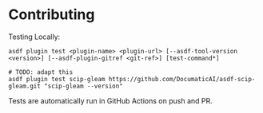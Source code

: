 # Contributing

Testing Locally:

```shell
asdf plugin test <plugin-name> <plugin-url> [--asdf-tool-version <version>] [--asdf-plugin-gitref <git-ref>] [test-command*]

# TODO: adapt this
asdf plugin test scip-gleam https://github.com/DocumaticAI/asdf-scip-gleam.git "scip-gleam --version"
```

Tests are automatically run in GitHub Actions on push and PR.
